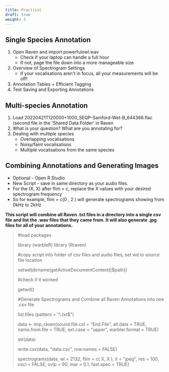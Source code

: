 ```yaml
---
title: Practical
draft: true
weight: 3
---
```


## Single Species Annotation
    
 1. Open Raven and import powerfulowl.wav 
     - Check if your laptop can handle a full hour
     - If not, page the file down into a more manageable size
 2. Overview of Spectrogram Settings 
	 - if your vocalisations aren't in focus, all your measurements will be off!
3. Annotation Tables + Efficient Tagging
4. Test Saving and Exporting Annotations

## Multi-species Annotation

 1. Load 20220421T120000+1000_SEQP-Samford-Wet-B_644366.flac (second file in the 'Shared Data Folder' in Raven
 2.  What is your question? What are you annotating for?
 3. Dealing with multiple species
      - Overlapping vocalisations
      - Noisy/faint vocalisations
      - Multiple vocalisations from the same species

## Combining Annotations and Generating Images 

 - Optional - Open R Studio
 - New Script - save in same directory as your audio files. 
 - For the (X, X) after flim = c, replace the X values with your desired spectrogram frequency
 - So for example, flim = c(0 , 2 ) will generate spectrograms showing from 0kHz to 2kHz 
 
 **This script will combine all Raven .txt files in a directory into a single csv file and list the .wav files that they came from. It will also generate .jpg files for all of your annotations.** 

> #load packages
> 
> library (warbleR) 
> library (Rraven)
> 
>  #copy script into folder of csv files and audio files, set wd to source file location
> 
> setwd(dirname(getActiveDocumentContext()$path)) 
> 
> #check if it worked
> 
> getwd()  
> 
> #Generate Spectrograms and Combine all Raven Annotations into one .csv file 
> 
> list.files (pattern = "\\.txt$")
> 
> data <- imp_raven(sound.file.col = "End.File", all.data = TRUE,
> name.from.file = TRUE, ext.case = "upper", warbler.format = TRUE)
> 
> str(data)
> 
> write.csv(data, "data.csv", row.names = FALSE)
> 
> spectrograms(data, wl = 2132, flim  = c( X, X ), it = "jpeg", res = 100,
> osci = FALSE, ovlp = 90, mar = 0.1, fast.spec = TRUE)

